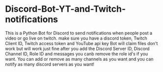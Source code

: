 # Discord-Bot-YT-and-Twitch-notifications
This is a Python Bot for Discord to send notifications when people post a video or go live on twitch.
make sure you have a discord token, Twitch Client ID, Twitch access token and YouTube api key
Bot will claim files don't work but will work just fine after you add the Discord Server ID, Discord Channel ID, Role ID and messages you canb remove the role id's if you want. You can add or remove as many channels as you want and you can notify as many discord servers as you want!
